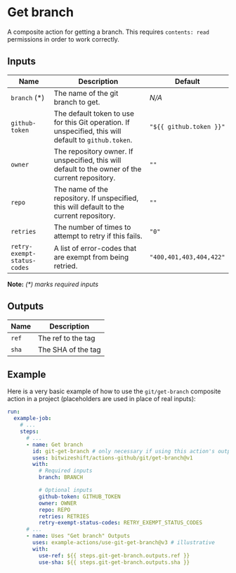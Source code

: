 # Get branch

<!-- These docs are generated by a tool -->

A composite action for getting a branch.
This requires `contents: read` permissions in order to work correctly.

## Inputs

| Name | Description | Default |
|------|-------------|---------|
| `branch` (*) | The name of the git branch to get. | _N/A_ |
| `github-token` | The default token to use for this Git operation. If unspecified, this will default to `github.token`.  | `"${{ github.token }}"` |
| `owner` | The repository owner. If unspecified, this will default to the owner of the current repository.  | `""` |
| `repo` | The name of the repository. If unspecified, this will default to the current repository.  | `""` |
| `retries` | The number of times to attempt to retry if this fails.  | `"0"` |
| `retry-exempt-status-codes` | A list of error-codes that are exempt from being retried.  | `"400,401,403,404,422"` |

**Note:** _(*) marks required inputs_

## Outputs

| Name | Description |
|------|-------------|
| `ref` | The ref to the tag |
| `sha` | The SHA of the tag |

## Example

Here is a very basic example of how to use the `git/get-branch` composite action
in a project (placeholders are used in place of real inputs):

```yaml
run:
  example-job:
    # ... 
    steps:
      # ... 
      - name: Get branch
        id: git-get-branch # only necessary if using this action's output(s)
        uses: bitwizeshift/actions-github/git/get-branch@v1
        with:
          # Required inputs
          branch: BRANCH

          # Optional inputs
          github-token: GITHUB_TOKEN
          owner: OWNER
          repo: REPO
          retries: RETRIES
          retry-exempt-status-codes: RETRY_EXEMPT_STATUS_CODES
      # ... 
      - name: Uses "Get branch" Outputs
        uses: example-actions/use-git-get-branch@v3 # illustrative
        with:
          use-ref: ${{ steps.git-get-branch.outputs.ref }}
          use-sha: ${{ steps.git-get-branch.outputs.sha }}
```
